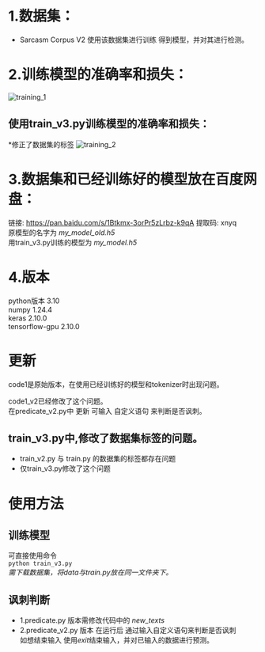 # 1.数据集：
* Sarcasm Corpus V2
使用该数据集进行训练
得到模型，并对其进行检测。

# 2.训练模型的准确率和损失：

![training_1](https://github.com/WThirteen/Sarcasm-detection/assets/100677199/8749563d-a20e-41aa-a0c5-f33e9333708d)  
## 使用train_v3.py训练模型的准确率和损失：
*修正了数据集的标签
![training_2](https://github.com/WThirteen/Sarcasm-detection/assets/100677199/7f30f7bd-62b3-48ae-ab46-acae7e5cadaa)

# 3.数据集和已经训练好的模型放在百度网盘：

链接: https://pan.baidu.com/s/1Btkmx-3orPr5zLrbz-k9qA 提取码: xnyq  
原模型的名字为 _my_model_old.h5_  
用train_v3.py训练的模型为 _my_model.h5_
# 4.版本
python版本 3.10  
numpy 1.24.4  
keras 2.10.0  
tensorflow-gpu 2.10.0

# 更新
code1是原始版本，在使用已经训练好的模型和tokenizer时出现问题。

code1_v2已经修改了这个问题。  
在predicate_v2.py中 更新 可输入 自定义语句 来判断是否讽刺。  
## train_v3.py中,修改了数据集标签的问题。
* train_v2.py 与 train.py 的数据集的标签都存在问题  
* 仅train_v3.py修改了这个问题  


# 使用方法
## 训练模型
可直接使用命令  
`python train_v3.py`  
_需下载数据集，将data与train.py放在同一文件夹下。_

## 讽刺判断 
* 1.predicate.py 版本需修改代码中的 *new_texts*   
* 2.predicate_v2.py 版本 在运行后 通过输入自定义语句来判断是否讽刺  
如想结束输入 使用*exit*结束输入，并对已输入的数据进行预测。

